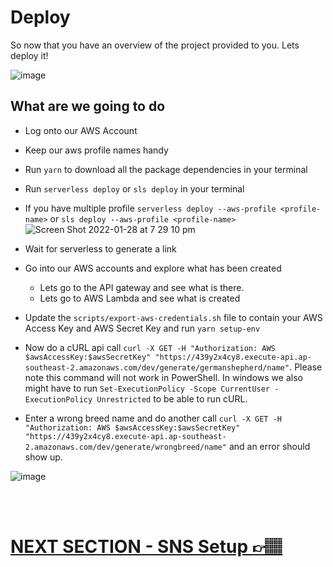 # Deploy

So now that you have an overview of the project provided to you. Lets deploy it!

![image](https://user-images.githubusercontent.com/17308998/151512695-234b83f9-0c12-4120-b873-2ec0b3314f02.png)

## What are we going to do

- Log onto our AWS Account
- Keep our aws profile names handy
- Run `yarn` to download all the package dependencies in your terminal
- Run `serverless deploy` or `sls deploy` in your terminal
- If you have multiple profile `serverless deploy --aws-profile <profile-name>` or `sls deploy --aws-profile <profile-name>`
  ![Screen Shot 2022-01-28 at 7 29 10 pm](https://user-images.githubusercontent.com/17308998/151513393-9a0de6be-397f-440e-88da-9db5f7a4afec.png)

- Wait for serverless to generate a link
- Go into our AWS accounts and explore what has been created
  - Lets go to the API gateway and see what is there.
  - Lets go to AWS Lambda and see what is created
- Update the `scripts/export-aws-credentials.sh` file to contain your AWS Access Key and AWS Secret Key and run `yarn setup-env`
- Now do a cURL api call `curl -X GET -H "Authorization: AWS $awsAccessKey:$awsSecretKey" "https://439y2x4cy8.execute-api.ap-southeast-2.amazonaws.com/dev/generate/germanshepherd/name"`. Please note this command will not work in PowerShell. In windows we also might have to run `Set-ExecutionPolicy -Scope CurrentUser -ExecutionPolicy Unrestricted` to be able to run cURL.
- Enter a wrong breed name and do another call `curl -X GET -H "Authorization: AWS $awsAccessKey:$awsSecretKey" "https://439y2x4cy8.execute-api.ap-southeast-2.amazonaws.com/dev/generate/wrongbreed/name"` and an error should show up.

![image](https://user-images.githubusercontent.com/17308998/151512935-f70cefa7-a472-4cb1-bfb4-45fb59e8784c.png)

</br>
</br>

# [NEXT SECTION - SNS Setup 👉🏽](../03.4-sns-setup/03.4-sns-setup.md)
